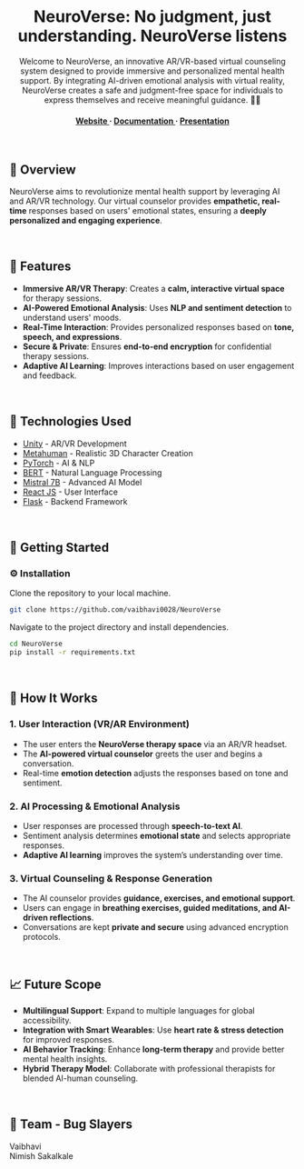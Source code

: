 <div align='center'>

<h1>NeuroVerse: No judgment, just understanding. NeuroVerse listens</h1>
<p>Welcome to NeuroVerse, an innovative AR/VR-based virtual counseling system designed to provide immersive and personalized mental health support. By integrating AI-driven emotional analysis with virtual reality, NeuroVerse creates a safe and judgment-free space for individuals to express themselves and receive meaningful guidance. 🚀💙</p>

<h4><a href="https://neuroverse.vercel.app/"> Website </a> <span> · </span>  <a href="https://github.com/vaibhavi0028/NeuroVerse/blob/main/README.md"> Documentation </a> <span> · </span> <a href="https://www.canva.com/design/DAGeEcmB3BE/wGImR-gWbLaexDG6kFeqqg/edit?utm_content=DAGeEcmB3BE&utm_campaign=designshare&utm_medium=link2&utm_source=sharebutton"> Presentation </a> </h4>
<br>
</div>

## :star2: Overview

NeuroVerse aims to revolutionize mental health support by leveraging AI and AR/VR technology. Our virtual counselor provides **empathetic, real-time** responses based on users' emotional states, ensuring a **deeply personalized and engaging experience**.

<br>

## :dart: Features
- **Immersive AR/VR Therapy**: Creates a **calm, interactive virtual space** for therapy sessions.
- **AI-Powered Emotional Analysis**: Uses **NLP and sentiment detection** to understand users' moods.
- **Real-Time Interaction**: Provides personalized responses based on **tone, speech, and expressions**.
- **Secure & Private**: Ensures **end-to-end encryption** for confidential therapy sessions.
- **Adaptive AI Learning**: Improves interactions based on user engagement and feedback.

<br>

## :space_invader: Technologies Used
<ul>
<li><a href="https://unity.com/">Unity</a> - AR/VR Development</li>
<li><a href="https://www.unrealengine.com/metahuman">Metahuman</a> - Realistic 3D Character Creation</li>
<li><a href="https://pytorch.org/">PyTorch</a> - AI & NLP</li>
<li><a href="https://huggingface.co/docs/transformers/model_doc/bert">BERT</a> - Natural Language Processing</li>
<li><a href="https://mistral.ai/">Mistral 7B</a> - Advanced AI Model</li>
<li><a href="https://react.dev/">React JS</a> - User Interface</li>
<li><a href="https://flask.palletsprojects.com/">Flask</a> - Backend Framework</li>
</ul>
<br>

## :toolbox: Getting Started

### :gear: Installation

Clone the repository to your local machine.

```bash
git clone https://github.com/vaibhavi0028/NeuroVerse
```

Navigate to the project directory and install dependencies.

```bash
cd NeuroVerse
pip install -r requirements.txt
```

<br>

## :brain: How It Works

### 1. User Interaction (VR/AR Environment)
- The user enters the **NeuroVerse therapy space** via an AR/VR headset.
- The **AI-powered virtual counselor** greets the user and begins a conversation.
- Real-time **emotion detection** adjusts the responses based on tone and sentiment.

### 2. AI Processing & Emotional Analysis
- User responses are processed through **speech-to-text AI**.
- Sentiment analysis determines **emotional state** and selects appropriate responses.
- **Adaptive AI learning** improves the system’s understanding over time.

### 3. Virtual Counseling & Response Generation
- The AI counselor provides **guidance, exercises, and emotional support**.
- Users can engage in **breathing exercises, guided meditations, and AI-driven reflections**.
- Conversations are kept **private and secure** using advanced encryption protocols.

<br>

## :chart_with_upwards_trend: Future Scope
- **Multilingual Support**: Expand to multiple languages for global accessibility.
- **Integration with Smart Wearables**: Use **heart rate & stress detection** for improved responses.
- **AI Behavior Tracking**: Enhance **long-term therapy** and provide better mental health insights.
- **Hybrid Therapy Model**: Collaborate with professional therapists for blended AI-human counseling.

<br>

## :handshake: Team - Bug Slayers
Vaibhavi<br>
Nimish Sakalkale <br>